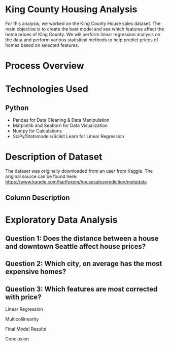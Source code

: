 
# King County Housing Analysis

For this analysis, we worked on the King County House sales dataset. The main objective is to create the best model and see which features affect the home prices of King County. We will perform linear regression analysis on the data and perform various statistical methods to help predict prices of homes based on selected features.

# Process Overview



# Technologies Used

## Python
* Pandas for Data Cleaning & Data Manipulation
* Matplotlib and Seaborn for Data Visualization
* Numpy for Calculations
* SciPy/Statsmodels/Scikit Learn for Linear Regression

# Description of Dataset

The dataset was originally downloaded from an user from Kaggle. The original source can be found here:
https://www.kaggle.com/harlfoxem/housesalesprediction/metadata

## Column Description


# Exploratory Data Analysis

## Question 1: Does the distance between a house and downtown Seattle affect house prices?

## Question 2: Which city, on average has the most expensive homes?

## Question 3: Which features are most corrected with price?

Linear Regression

Multicollinearity

Final Model Results

Conclusion
